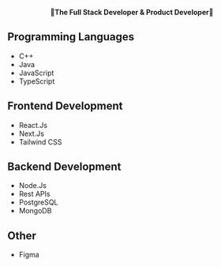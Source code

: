 <p align="center">
    <b>🎇The Full Stack Developer & Product Developer🎇</b>
</p>


## Programming Languages
- C++
- Java
- JavaScript
- TypeScript 

## Frontend Development
- React.Js
- Next.Js
- Tailwind CSS


## Backend Development
- Node.Js
- Rest APIs
- PostgreSQL
- MongoDB

## Other
- Figma

